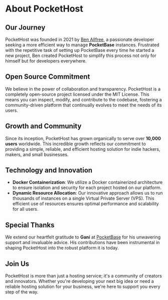 <div class="prose m-20">

# About PocketHost

## Our Journey

PocketHost was founded in 2021 by [Ben Allfree](https://github.com/benallfree), a passionate developer seeking a more efficient way to manage **PocketBase** instances. Frustrated with the repetitive task of setting up PocketBase every time he started a new project, Ben created PocketHost to simplify this process not only for himself but for developers everywhere.

## Open Source Commitment

We believe in the power of collaboration and transparency. PocketHost is a completely open-source project licensed under the MIT License. This means you can inspect, modify, and contribute to the codebase, fostering a community-driven platform that continually evolves to meet the needs of its users.

## Growth and Community

Since its inception, PocketHost has grown organically to serve over **10,000 users** worldwide. This incredible growth reflects our commitment to providing a simple, reliable, and efficient hosting solution for indie hackers, makers, and small businesses.

## Technology and Innovation

- **Docker Containerization**: We utilize a Docker containerized architecture to ensure isolation and security for each project hosted on our platform.
- **Dynamic Resource Allocation**: Our innovative approach allows us to run thousands of instances on a single Virtual Private Server (VPS). This efficient use of resources ensures optimal performance and scalability for all users.

## Special Thanks

We extend our heartfelt gratitude to **Gani** at [PocketBase](https://pocketbase.io/) for his unwavering support and invaluable advice. His contributions have been instrumental in shaping PocketHost into the robust platform it is today.

## Join Us

PocketHost is more than just a hosting service; it's a community of creators and innovators. Whether you're developing your next big idea or need a reliable hosting solution for your business, we're here to support you every step of the way.

</div>
